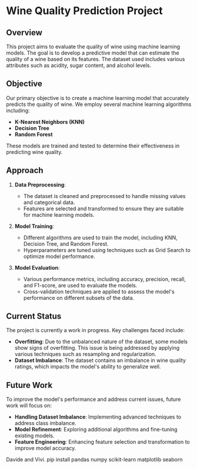 # Wine Quality Prediction Project

## Overview

This project aims to evaluate the quality of wine using machine learning models. The goal is to develop a predictive model that can estimate the quality of a wine based on its features. The dataset used includes various attributes such as acidity, sugar content, and alcohol levels.

## Objective

Our primary objective is to create a machine learning model that accurately predicts the quality of wine. We employ several machine learning algorithms including:

- **K-Nearest Neighbors (KNN)**
- **Decision Tree**
- **Random Forest**

These models are trained and tested to determine their effectiveness in predicting wine quality.

## Approach

1. **Data Preprocessing**:
   - The dataset is cleaned and preprocessed to handle missing values and categorical data.
   - Features are selected and transformed to ensure they are suitable for machine learning models.

2. **Model Training**:
   - Different algorithms are used to train the model, including KNN, Decision Tree, and Random Forest.
   - Hyperparameters are tuned using techniques such as Grid Search to optimize model performance.

3. **Model Evaluation**:
   - Various performance metrics, including accuracy, precision, recall, and F1-score, are used to evaluate the models.
   - Cross-validation techniques are applied to assess the model's performance on different subsets of the data.

## Current Status

The project is currently a work in progress. Key challenges faced include:

- **Overfitting**: Due to the unbalanced nature of the dataset, some models show signs of overfitting. This issue is being addressed by applying various techniques such as resampling and regularization.
- **Dataset Imbalance**: The dataset contains an imbalance in wine quality ratings, which impacts the model's ability to generalize well.

## Future Work

To improve the model's performance and address current issues, future work will focus on:

- **Handling Dataset Imbalance**: Implementing advanced techniques to address class imbalance.
- **Model Refinement**: Exploring additional algorithms and fine-tuning existing models.
- **Feature Engineering**: Enhancing feature selection and transformation to improve model accuracy.

Davide and Vivi.
   pip install pandas numpy scikit-learn matplotlib seaborn
